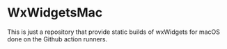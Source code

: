 # WxWidgetsMac

This is just a repository that provide static builds of wxWidgets for macOS done on the Github action runners.
